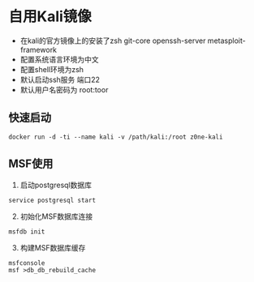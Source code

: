 # 自用Kali镜像

- 在kali的官方镜像上的安装了zsh git-core openssh-server metasploit-framework
- 配置系统语言环境为中文
- 配置shell环境为zsh
- 默认启动ssh服务 端口22
- 默认用户名密码为 root:toor 

## 快速启动
`docker run -d -ti --name kali -v /path/kali:/root z0ne-kali`


## MSF使用
1. 启动postgresql数据库
```
service postgresql start
```

2. 初始化MSF数据库连接
```
msfdb init
```

3. 构建MSF数据库缓存
```
msfconsole
msf >db_db_rebuild_cache
```


